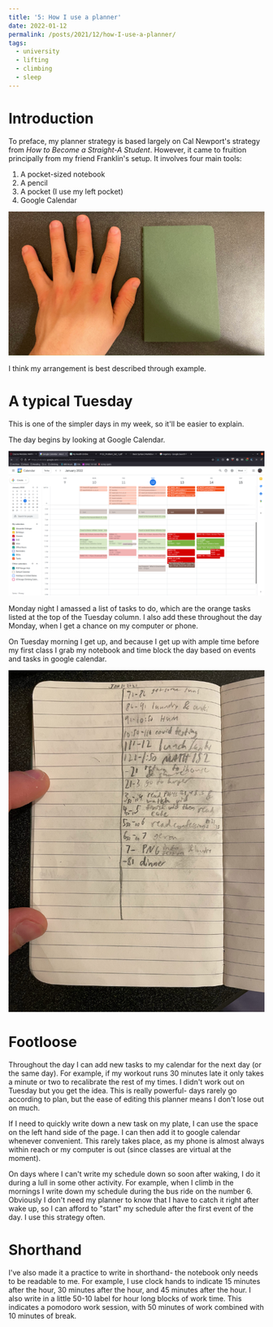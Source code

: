 ```yaml
---
title: '5: How I use a planner'
date: 2022-01-12
permalink: /posts/2021/12/how-I-use-a-planner/
tags:
  - university
  - lifting
  - climbing
  - sleep
---
```


Introduction
======
To preface, my planner strategy is based largely on Cal Newport's strategy from *How to Become a Straight-A Student*. However, it came to fruition principally from my friend Franklin's setup. It involves four main tools:
1. A pocket-sized notebook
2. A pencil
3. A pocket (I use my left pocket)
4. Google Calendar

![my pocket-sized notebook with my left hand for scale](/images/blog_posts/2022-01-12-how-I-use-a-planner/IMG_2066.jpeg "hand")

I think my arrangement is best described through example.

A typical Tuesday
======
This is one of the simpler days in my week, so it'll be easier to explain.

The day begins by looking at Google Calendar.

![example google calendar](/images/blog_posts/2022-01-12-how-I-use-a-planner/google_cal.jpeg "screenshot")

Monday night I amassed a list of tasks to do, which are the orange tasks listed at the top of the Tuesday column. I also add these throughout the day Monday, when I get a chance on my computer or phone.

On Tuesday morning I get up, and because I get up with ample time before my first class I grab my notebook and time block the day based on events and tasks in google calendar.

![January 11th notebook](/images/blog_posts/2022-01-12-how-I-use-a-planner/IMG_2067.jpeg "getting sun really boosted my mood")

Footloose
======
Throughout the day I can add new tasks to my calendar for the next day (or the same day). For example, if my workout runs 30 minutes late it only takes a minute or two to recalibrate the rest of my times. I didn't work out on Tuesday but you get the idea. This is really powerful- days rarely go according to plan, but the ease of editing this planner means I don't lose out on much.

If I need to quickly write down a new task on my plate, I can use the space on the left hand side of the page. I can then add it to google calendar whenever convenient. This rarely takes place, as my phone is almost always within reach or my computer is out (since classes are virtual at the moment).

On days where I can't write my schedule down so soon after waking, I do it during a lull in some other activity. For example, when I climb in the mornings I write down my schedule during the bus ride on the number 6. Obviously I don't need my planner to know that I have to catch it right after wake up, so I can afford to "start" my schedule after the first event of the day. I use this strategy often.

Shorthand
======
I've also made it a practice to write in shorthand- the notebook only needs to be readable to me. For example, I use clock hands to indicate 15 minutes after the hour, 30 minutes after the hour, and 45 minutes after the hour. I also write in a little 50-10 label for hour long blocks of work time. This indicates a pomodoro work session, with 50 minutes of work combined with 10 minutes of break.
